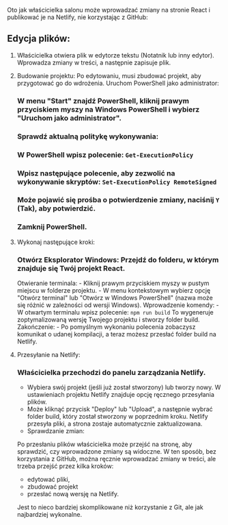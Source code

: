 Oto jak właścicielka salonu może wprowadzać zmiany na stronie React i publikować je na Netlify, nie korzystając z GitHub:

## Edycja plików:

1. Właścicielka otwiera plik w edytorze tekstu (Notatnik lub inny edytor).
   Wprowadza zmiany w treści, a następnie zapisuje plik.

2. Budowanie projektu:
   Po edytowaniu, musi zbudować projekt, aby przygotować go do wdrożenia.
   Uruchom PowerShell jako administrator:

   ### W menu "Start" znajdź PowerShell, kliknij prawym przyciskiem myszy na Windows PowerShell i wybierz "Uruchom jako administrator".

   ### Sprawdź aktualną politykę wykonywania:

   ### W PowerShell wpisz polecenie: `Get-ExecutionPolicy`

   ### Wpisz następujące polecenie, aby zezwolić na wykonywanie skryptów: `Set-ExecutionPolicy RemoteSigned`

   ### Może pojawić się prośba o potwierdzenie zmiany, naciśnij `Y` (Tak), aby potwierdzić.

   ### Zamknij PowerShell.

3. Wykonaj następujące kroki:

   ### Otwórz Eksplorator Windows: Przejdź do folderu, w którym znajduje się Twój projekt React.

   Otwieranie terminala: - Kliknij prawym przyciskiem myszy w pustym miejscu w folderze projektu. - W menu kontekstowym wybierz opcję "Otwórz terminal" lub "Otwórz w Windows PowerShell" (nazwa może się różnić w zależności od wersji Windows).
   Wprowadzenie komendy: - W otwartym terminalu wpisz polecenie:
   `npm run build`
   To wygeneruje zoptymalizowaną wersję Twojego projektu i stworzy folder build.
   Zakończenie: - Po pomyślnym wykonaniu polecenia zobaczysz komunikat o udanej kompilacji, a teraz możesz przesłać folder build na Netlify.

4. Przesyłanie na Netlify:

   ### Właścicielka przechodzi do panelu zarządzania Netlify.

   - Wybiera swój projekt (jeśli już został stworzony) lub tworzy nowy.
     W ustawieniach projektu Netlify znajduje opcję ręcznego przesyłania plików.
   - Może kliknąć przycisk "Deploy" lub "Upload", a następnie wybrać folder build, który został stworzony w poprzednim kroku.
     Netlify przesyła pliki, a strona zostaje automatycznie zaktualizowana.
   - Sprawdzanie zmian:

   Po przesłaniu plików właścicielka może przejść na stronę, aby sprawdzić, czy wprowadzone zmiany są widoczne.
   W ten sposób, bez korzystania z GitHub, można ręcznie wprowadzać zmiany w treści, ale trzeba przejść przez kilka kroków:

   - edytować pliki,
   - zbudować projekt
   - przesłać nową wersję na Netlify.

   Jest to nieco bardziej skomplikowane niż korzystanie z Git, ale jak najbardziej wykonalne.
